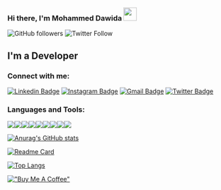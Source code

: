 ### Hi there, I'm Mohammed Dawida  <img src="https://raw.githubusercontent.com/aemmadi/aemmadi/master/wave.gif" width="30px">

![GitHub followers](https://img.shields.io/github/followers/mahmmd?style=social)  ![Twitter Follow](https://img.shields.io/twitter/follow/mahmmd_a_d?style=social)

## I'm a  Developer 


### Connect with me:

[![Linkedin Badge](https://img.shields.io/badge/-mohammeddawida-blue?style=flat-square&logo=Linkedin&logoColor=white&link=https://www.linkedin.com/in/mohammed-dawida-54781123a/)](https://www.linkedin.com/in/mohammed-dawida-54781123a/)
[![Instagram Badge](https://img.shields.io/badge/-mohammeddawida-purple?style=flat-square&logo=instagram&logoColor=white&link=https://instagram.com/mohammeddawida/)](https://instagram.com/mohammeddawida)
[![Gmail Badge](https://img.shields.io/badge/-mahmmd.a.d@gmail.com-c14438?style=flat-square&logo=Gmail&logoColor=white&link=mailto:mahmmd.a.d@gmail.com)](mailto:mahmmd.a.d@gmail.com)
[![Twitter Badge](https://img.shields.io/badge/-mahmmd_a_d-003371?style=flat-square&logo=twitter&logoColor=white&link=https://twitter.com/mahmmd_a_d)](https://twitter.com/mahmmd_a_d)

### Languages and Tools:

<img src="https://img.shields.io/badge/dart-%230175C2.svg?&style=for-the-badge&logo=dart&logoColor=white"/><img src="https://img.shields.io/badge/Flutter%20-%2302569B.svg?&style=for-the-badge&logo=Flutter&logoColor=white" /><img src="https://img.shields.io/badge/github%20-%23121011.svg?&style=for-the-badge&logo=github&logoColor=white"/><img src="https://img.shields.io/badge/php-%23777BB4.svg?&style=for-the-badge&logo=php&logoColor=white"/><img src="https://img.shields.io/badge/laravel%20-%23FF2D20.svg?&style=for-the-badge&logo=laravel&logoColor=white"/><img src="https://img.shields.io/badge/html5%20-%23E34F26.svg?&style=for-the-badge&logo=html5&logoColor=white"/><img src="https://img.shields.io/badge/css3%20-%231572B6.svg?&style=for-the-badge&logo=css3&logoColor=white"/><img src="https://img.shields.io/badge/jquery%20-%230769AD.svg?&style=for-the-badge&logo=jquery&logoColor=white"/><img src="https://img.shields.io/badge/javascript%20-%23323330.svg?&style=for-the-badge&logo=javascript&logoColor=%23F7DF1E"/>



[![Anurag's GitHub stats](https://github-readme-stats.vercel.app/api?username=mohammeddawida&show_icons=true&theme=dracula)](https://github.com/mahmmd)

[![Readme Card](https://github-readme-stats.vercel.app/api/pin/?username=mohammeddawida&repo=moyasar_payment&theme=dracula)](https://github.com/mahmmd/moyasar_payment)

[![Top Langs](https://github-readme-stats.vercel.app/api/top-langs/?username=mohammeddawida&layout=compact&theme=dracula)](https://github.com/mahmmd)

[!["Buy Me A Coffee"](https://www.buymeacoffee.com/assets/img/custom_images/orange_img.png)](https://www.buymeacoffee.com/mohammeddawida)
